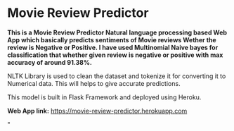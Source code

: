 
# Movie Review Predictor
**This is a Movie Review Predictor Natural language processing based Web App which basically predicts sentiments of Movie reviews Wether the review is Negative or Positive. I have used Multinomial Naive bayes for classification that whether given review is negative or positive with max accuracy of around 91.38%.** 



NLTK Library is used to clean the dataset and tokenize it for converting it to Numerical data. This will helps to give 
accurate predictions.



This model is built in Flask Framework and deployed using Heroku.

**Web App link:** https://movie-review-predictor.herokuapp.com

"
